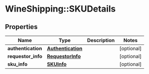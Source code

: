 # WineShipping::SKUDetails

## Properties
Name | Type | Description | Notes
------------ | ------------- | ------------- | -------------
**authentication** | [**Authentication**](Authentication.md) |  | [optional] 
**requestor_info** | [**RequestorInfo**](RequestorInfo.md) |  | [optional] 
**sku_info** | [**SKUInfo**](SKUInfo.md) |  | [optional] 

